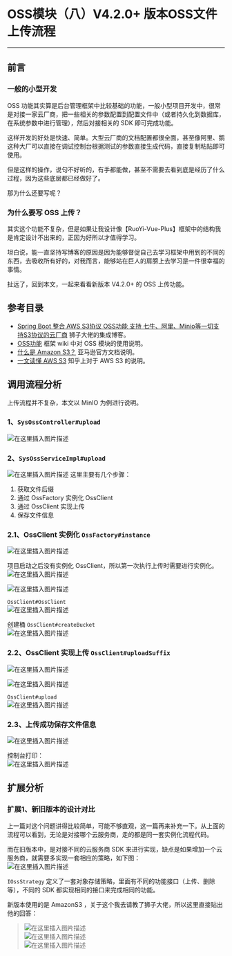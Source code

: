 # OSS模块（八）V4.2.0+ 版本OSS文件上传流程
- - -
## 前言
### 一般的小型开发
OSS 功能其实算是后台管理框架中比较基础的功能，一般小型项目开发中，很常是对接一家云厂商，把一些相关的参数配置到配置文件中（或者持久化到数据库，在系统参数中进行管理），然后对接相关的 SDK 即可完成功能。

这样开发的好处是快速、简单。大型云厂商的文档配置都很全面，甚至像阿里、鹅这种大厂可以直接在调试控制台根据测试的参数直接生成代码，直接复制粘贴即可使用。

但是这样的操作，说句不好听的，有手都能做，甚至不需要去看到底是经历了什么过程，因为这些底层都已经做好了。

那为什么还要写呢？
### 为什么要写 OSS 上传？
其实这个功能不复杂，但是如果让我设计像【RuoYi-Vue-Plus】框架中的结构我是肯定设计不出来的，正因为好所以才值得学习。

坦白说，能一直坚持写博客的原因是因为能够督促自己去学习框架中用到的不同的东西，去吸收所有好的，对我而言，能够站在巨人的肩膀上去学习是一件很幸福的事情。

扯远了，回到本文，一起来看看新版本 V4.2.0+ 的 OSS 上传功能。

## 参考目录
- [Spring Boot 整合 AWS S3协议 OSS功能 支持 七牛、阿里、Minio等一切支持S3协议的云厂商](https://blog.csdn.net/weixin_40461281/article/details/124971280?ops_request_misc=%257B%2522request%255Fid%2522%253A%2522166121944716782395372354%2522%252C%2522scm%2522%253A%252220140713.130102334.pc%255Fblog.%2522%257D&request_id=166121944716782395372354&biz_id=0&utm_medium=distribute.pc_search_result.none-task-blog-2~blog~first_rank_ecpm_v1~rank_v31_ecpm-1-124971280-null-null.nonecase&utm_term=aws&spm=1018.2226.3001.4450)
  狮子大佬的集成博客。
- [OSS功能](https://gitee.com/dromara/RuoYi-Vue-Plus/wikis/%E6%A1%86%E6%9E%B6%E5%8A%9F%E8%83%BD/OSS%E5%8A%9F%E8%83%BD)
  框架 wiki 中对 OSS 模块的使用说明。
- [什么是 Amazon S3？](https://docs.aws.amazon.com/zh_cn/AmazonS3/latest/userguide/Welcome.html)
  亚马逊官方文档说明。
- [一文读懂 AWS S3](https://zhuanlan.zhihu.com/p/112057573)
  知乎上对于 AWS S3 的说明。

## 调用流程分析
上传流程并不复杂，本文以 MinIO 为例进行说明。

### 1、`SysOssController#upload`
![在这里插入图片描述](img08/e3ad3e45f3cb4d44825fddef3d1ab162.png)
### 2、`SysOssServiceImpl#upload`
![在这里插入图片描述](img08/0e8bd43d7e7a4dc1a179bc4980480e32.png)
这里主要有几个步骤：

1. 获取文件后缀
2. 通过 OssFactory 实例化 OssClient
3. 通过 OssClient 实现上传
4. 保存文件信息

### 2.1、OssClient 实例化 `OssFactory#instance`
![在这里插入图片描述](img08/0d7143f4bae747bd905479f165da25b3.png)

项目启动之后没有实例化 OssClient，所以第一次执行上传时需要进行实例化。<br>
![在这里插入图片描述](img08/7b7526b6015344a693c9f19cdec989be.png)

![在这里插入图片描述](img08/93cadae80ad24bc1b4e5c6d980d7856c.png)

`OssClient#OssClient`<br>
![在这里插入图片描述](img08/68659a36a1244457ab6a3468f803acf1.png)

创建桶 `OssClient#createBucket`<br>
![在这里插入图片描述](img08/1a4e414b0af24b6c99d63f2314b7caf5.png)
### 2.2、OssClient 实现上传 `OssClient#uploadSuffix`
![在这里插入图片描述](img08/327cca35d87a4fff8d848e339da0dccd.png)<br>

![在这里插入图片描述](img08/3289bf5bb3d347aeaa89bfa9e5708a05.png)<br>

`OssClient#upload`<br>
![在这里插入图片描述](img08/4a08da97a968481e884dbfa5161421aa.png)
### 2.3、上传成功保存文件信息
![在这里插入图片描述](img08/0dfa6e76d4f94880bb0060c3de5fe9da.png)

控制台打印：<br>
![在这里插入图片描述](img08/a5014ccdcc1e4c57aa6b70d96e0bd07f.png)
## 扩展分析
### 扩展1、新旧版本的设计对比
上一篇对这个问题讲得比较简单，可能不够直观，这一篇再来补充一下。从上面的流程可以看到，无论是对接哪个云服务商，走的都是同一套实例化流程代码。

而在旧版本中，是对接不同的云服务商 SDK 来进行实现，缺点是如果增加一个云服务商，就需要多实现一套相应的策略，如下图：<br>
![在这里插入图片描述](img08/1d74daa762a1402b8473daf15a177557.png)<br>

`IOssStrategy` 定义了一套对象存储策略，里面有不同的功能接口（上传、删除等），不同的 SDK 都实现相同的接口来完成相同的功能。

新版本使用的是 AmazonS3 ，关于这个我去请教了狮子大佬，所以这里直接贴出他的回答：

>
> ![在这里插入图片描述](img08/1dd27259bded4a35b3ed736b765cfcd1.png)<br>
> ![在这里插入图片描述](img08/3e5a50284123400b95240f55fa6cb63c.png)<br>
> ![在这里插入图片描述](img08/35a7df5a90614e0dbea3245e138dd082.png)
